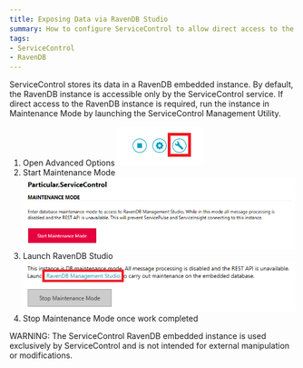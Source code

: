 ```yaml
---
title: Exposing Data via RavenDB Studio
summary: How to configure ServiceControl to allow direct access to the embedded RavenDB instance.
tags:
- ServiceControl
- RavenDB
---
```


ServiceControl stores its data in a RavenDB embedded instance. By default, the RavenDB instance is accessible only by the ServiceControl service. If direct access to the RavenDB instance is required, run the instance in Maintenance Mode by launching the ServiceControl Management Utility.

1. Open Advanced Options
![](managementutil-advancedoptions.png)
1. Start Maintenance Mode
![](managementutil-maintenancemode.png 'width=500')
1. Launch RavenDB Studio
![](managementutil-launchstudio.png 'width=500')
1. Stop Maintenance Mode once work completed


WARNING: The ServiceControl RavenDB embedded instance is used exclusively by ServiceControl and is not intended for external manipulation or modifications.